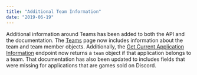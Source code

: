 ```yaml
---
title: "Additional Team Information"
date: "2019-06-19"
---
```


Additional information around Teams has been added to both the API and the documentation. The [Teams](/docs/topics/teams#teams) page now includes information about the team and team member objects. Additionally, the [Get Current Application Information](/docs/topics/oauth2#get-current-bot-application-information) endpoint now returns a `team` object if that application belongs to a team. That documentation has also been updated to includes fields that were missing for applications that are games sold on Discord.
